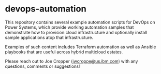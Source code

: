 # devops-automation
This repository contains several example automation scripts for DevOps on Power Systems, which provide working automation samples that demonstrate how to provision cloud infrastructure and optionally install sample applications atop that infrastructure.

Examples of such content includes Terraform automation as well as Ansible playbooks that are useful across hybrid multicloud estates.

Please reach out to Joe Cropper (jwcroppe@us.ibm.com) with any questions, comments or suggestions!
